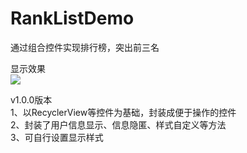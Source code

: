 # RankListDemo
通过组合控件实现排行榜，突出前三名

显示效果  
![](https://i.loli.net/2020/04/29/uo6r1L5hjK2VymP.png)

v1.0.0版本  
1、以RecyclerView等控件为基础，封装成便于操作的控件  
2、封装了用户信息显示、信息隐匿、样式自定义等方法  
3、可自行设置显示样式 
